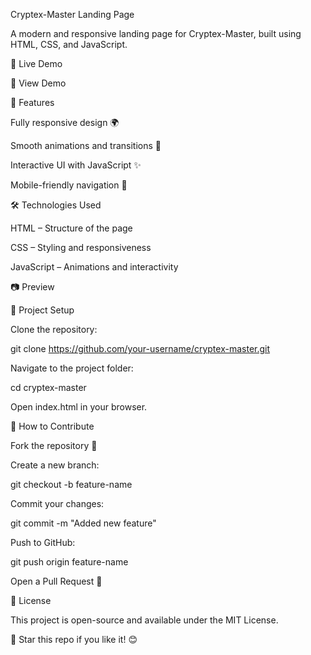 Cryptex-Master Landing Page

A modern and responsive landing page for Cryptex-Master, built using HTML, CSS, and JavaScript.

🚀 Live Demo

🔗 View Demo

📌 Features

Fully responsive design 🌍

Smooth animations and transitions 🎨

Interactive UI with JavaScript ✨

Mobile-friendly navigation 📱

🛠️ Technologies Used

HTML – Structure of the page

CSS – Styling and responsiveness

JavaScript – Animations and interactivity

📷 Preview



📂 Project Setup

Clone the repository:

git clone https://github.com/your-username/cryptex-master.git

Navigate to the project folder:

cd cryptex-master

Open index.html in your browser.

🎯 How to Contribute

Fork the repository 🍴

Create a new branch:

git checkout -b feature-name

Commit your changes:

git commit -m "Added new feature"

Push to GitHub:

git push origin feature-name

Open a Pull Request 📢

📜 License

This project is open-source and available under the MIT License.

🌟 Star this repo if you like it! 😊
